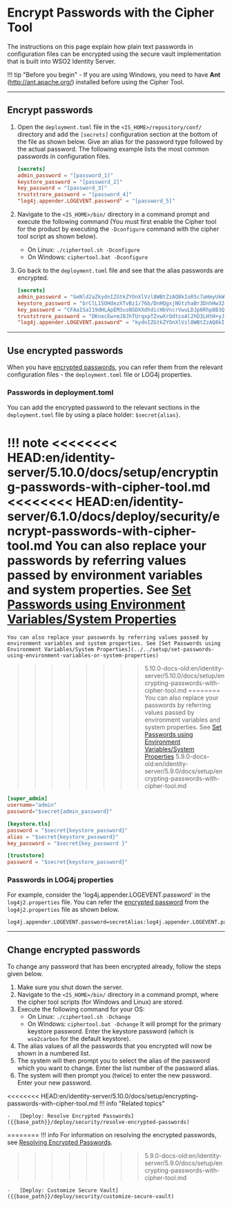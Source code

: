 # Encrypt Passwords with the Cipher Tool


The instructions on this page explain how plain text passwords in configuration files can be encrypted using the secure vault implementation that is built into WSO2 Identity Server.  

!!! tip "Before you begin"
    - If you are using Windows, you need to have **Ant** (<http://ant.apache.org/>) installed before using the Cipher Tool.

---

## Encrypt passwords

1. Open the `deployment.toml` file in the `<IS_HOME>/repository/conf/` directory and add the `[secrets]` configuration section at the bottom of the file as shown below. Give an alias for the password type followed by the actual password. The following example lists the most common passwords in configuration files.

    ```toml
    [secrets]
    admin_password = "[password_1]"
    keystore_password = "[password_2]"
    key_password = "[password_3]"
    truststrore_password = "[password_4]"
    "log4j.appender.LOGEVENT.password" = "[password_5]"
    ```

2. Navigate to the `<IS_HOME>/bin/` directory in a command prompt and execute the following command (You must first enable the Cipher tool for the product by executing the `-Dconfigure` command with the cipher tool script as shown below).
    * On Linux: `./ciphertool.sh -Dconfigure`
    * On Windows: `ciphertool.bat -Dconfigure`

3. Go back to the `deployment.toml` file and see that the alias passwords are encrypted.
    
    ```toml
    [secrets]
    admin_password = "GeNld2aZkydnIZGtkZYOnXlVzl8WBtZzAQ8kIoR5c7aHmyUkWTag7w4dG6B3JK5GxeX9bhsmZCBFozlPdWBT6Jvy"
    keystore_password = "brClL1SOHdezXTvBz1/76b/DnHQgxjNGtzhaBr3DnhHw32NWY484abHLREVyMoNJkER5lQUPbqeaMpR5lQUPbqeaMp"
    key_password = "CFAaISaI19dHLApEM3usNSDXXdhdicHbVncrVwuLDJp6Rhp8B3Qy3PnBhcJsryTqR/EPwdLnXboNJkER"
    truststrore_password = "DKnecEw+mJ8JhTUrqxpTZxwXrOdtcoAl2hD3LHtH+yJXNogumdSALfaqrMaknBzJq4SF3sY0RvwkMxWhnZ+BhIsko"
    "log4j.appender.LOGEVENT.password" = "kydnIZGtkZYOnXlVzl8WBtZzAQ8kIoR5c7aHmyUkWTagXTvBz1/76b/DnHQgxjNhD3LHtH+yJXNowecEEC"
    ```

---

## Use encrypted passwords
When you have [encrypted passwords](#encrypt-passwords), you can refer them from the relevant configuration files - the `deployment.toml` file or LOG4j properties.

### Passwords in deployment.toml

You can add the encrypted password to the relevant sections in the `deployment.toml` file by using a place holder: `$secret{alias}`. 

!!! note 
<<<<<<<< HEAD:en/identity-server/5.10.0/docs/setup/encrypting-passwords-with-cipher-tool.md
<<<<<<<< HEAD:en/identity-server/6.1.0/docs/deploy/security/encrypt-passwords-with-cipher-tool.md
    You can also replace your passwords by referring values passed by environment variables and system properties. See [Set Passwords using Environment Variables/System Properties]({{base_path}}/deploy/security/set-passwords-using-environment-variables-or-system-properties)
========
    You can also replace your passwords by referring values passed by environment variables and system properties. See [Set Passwords using Environment Variables/System Properties](../../setup/set-passwords-using-environment-variables-or-system-properties)
>>>>>>>> 5.10.0-docs-old:en/identity-server/5.10.0/docs/setup/encrypting-passwords-with-cipher-tool.md
========
    You can also replace your passwords by referring values passed by environment variables and system properties. See [Set Passwords using Environment Variables/System Properties](../../setup/set-passwords-using-environment-variables-or-system-properties)
>>>>>>>> 5.9.0-docs-old:en/identity-server/5.9.0/docs/setup/encrypting-passwords-with-cipher-tool.md

```toml
[super_admin]
username="admin"
password="$secret{admin_password}"

[keystore.tls]
password = "$secret{keystore_password}" 
alias = "$secret{keystore_password}" 
key_password = "$secret{key_password }"  

[truststore]                  
password = "$secret{keystore_password}" 
```

### Passwords in LOG4j properties
For example, consider the 'log4j.appender.LOGEVENT.password' in the `log4j2.properties` file. You can refer the [encrypted password](#encrypt-passwords) from the `log4j2.properties` file as shown below.

```
log4j.appender.LOGEVENT.password=secretAlias:log4j.appender.LOGEVENT.password
```

---

## Change encrypted passwords

To change any password that has been encrypted already, follow the steps given below.
    
1. Make sure you shut down the server.
2. Navigate to the `<IS_HOME>/bin/` directory in a command prompt, where the cipher tool scripts (for Windows and Linux) are stored.
3. Execute the following command for your OS:
    * On Linux: `./ciphertool.sh -Dchange`
    * On Windows: `ciphertool.bat -Dchange`
   It will prompt for the primary keystore password. Enter the keystore password (which is `wso2carbon` for the default keystore).
5. The alias values of all the passwords that you encrypted will now be shown in a numbered list.
6. The system will then prompt you to select the alias of the password which you want to change. Enter the list number of the password alias.
7. The system will then prompt you (twice) to enter the new password. Enter your new password.

<<<<<<<< HEAD:en/identity-server/5.10.0/docs/setup/encrypting-passwords-with-cipher-tool.md
!!! info "Related topics"
    
    -   [Deploy: Resolve Encrypted Passwords]({{base_path}}/deploy/security/resolve-encrypted-passwords)
========
!!! info
    For information on resolving the encrypted passwords, see [Resolving Encrypted Passwords](../../setup/resolving-encrypted-passwords).
>>>>>>>> 5.9.0-docs-old:en/identity-server/5.9.0/docs/setup/encrypting-passwords-with-cipher-tool.md

    -   [Deploy: Customize Secure Vault]({{base_path}}/deploy/security/customize-secure-vault)
